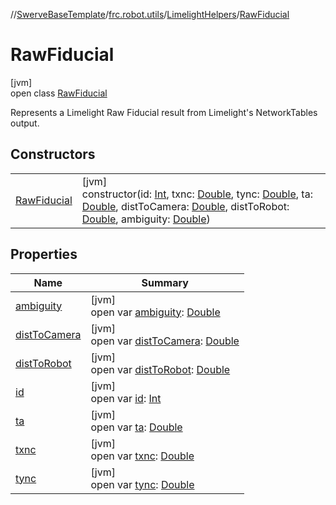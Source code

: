 //[SwerveBaseTemplate](../../../../index.md)/[frc.robot.utils](../../index.md)/[LimelightHelpers](../index.md)/[RawFiducial](index.md)

# RawFiducial

[jvm]\
open class [RawFiducial](index.md)

Represents a Limelight Raw Fiducial result from Limelight's NetworkTables output.

## Constructors

| | |
|---|---|
| [RawFiducial](-raw-fiducial.md) | [jvm]<br>constructor(id: [Int](https://kotlinlang.org/api/latest/jvm/stdlib/kotlin/-int/index.html), txnc: [Double](https://kotlinlang.org/api/latest/jvm/stdlib/kotlin/-double/index.html), tync: [Double](https://kotlinlang.org/api/latest/jvm/stdlib/kotlin/-double/index.html), ta: [Double](https://kotlinlang.org/api/latest/jvm/stdlib/kotlin/-double/index.html), distToCamera: [Double](https://kotlinlang.org/api/latest/jvm/stdlib/kotlin/-double/index.html), distToRobot: [Double](https://kotlinlang.org/api/latest/jvm/stdlib/kotlin/-double/index.html), ambiguity: [Double](https://kotlinlang.org/api/latest/jvm/stdlib/kotlin/-double/index.html)) |

## Properties

| Name | Summary |
|---|---|
| [ambiguity](ambiguity.md) | [jvm]<br>open var [ambiguity](ambiguity.md): [Double](https://kotlinlang.org/api/latest/jvm/stdlib/kotlin/-double/index.html) |
| [distToCamera](dist-to-camera.md) | [jvm]<br>open var [distToCamera](dist-to-camera.md): [Double](https://kotlinlang.org/api/latest/jvm/stdlib/kotlin/-double/index.html) |
| [distToRobot](dist-to-robot.md) | [jvm]<br>open var [distToRobot](dist-to-robot.md): [Double](https://kotlinlang.org/api/latest/jvm/stdlib/kotlin/-double/index.html) |
| [id](id.md) | [jvm]<br>open var [id](id.md): [Int](https://kotlinlang.org/api/latest/jvm/stdlib/kotlin/-int/index.html) |
| [ta](ta.md) | [jvm]<br>open var [ta](ta.md): [Double](https://kotlinlang.org/api/latest/jvm/stdlib/kotlin/-double/index.html) |
| [txnc](txnc.md) | [jvm]<br>open var [txnc](txnc.md): [Double](https://kotlinlang.org/api/latest/jvm/stdlib/kotlin/-double/index.html) |
| [tync](tync.md) | [jvm]<br>open var [tync](tync.md): [Double](https://kotlinlang.org/api/latest/jvm/stdlib/kotlin/-double/index.html) |
